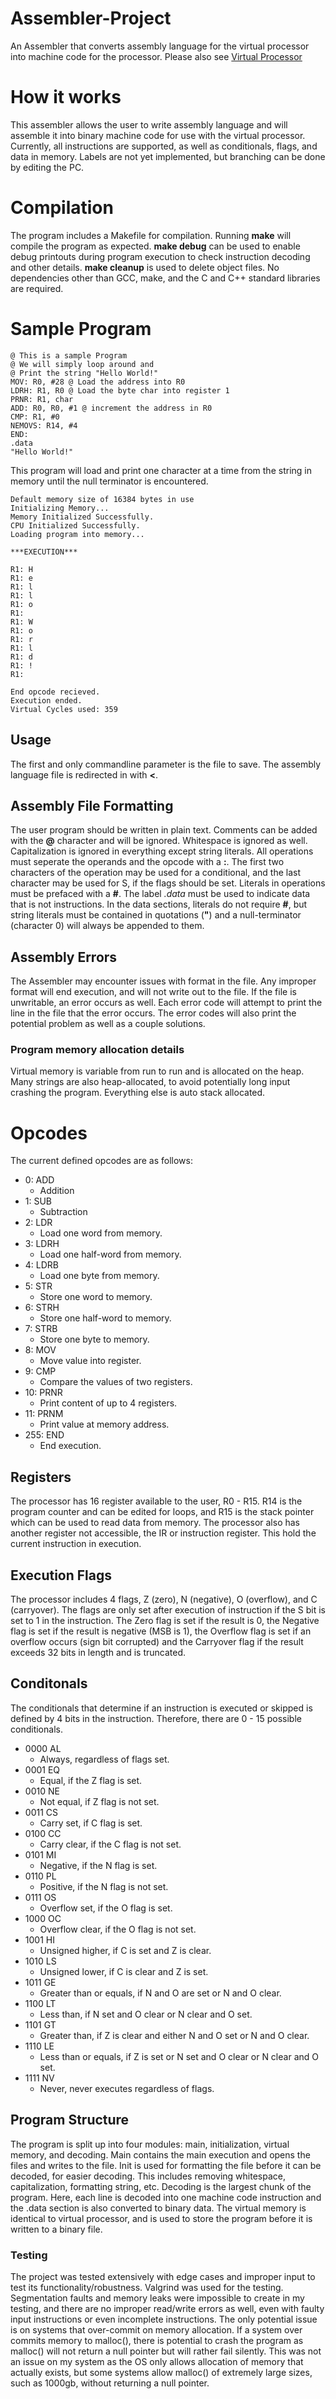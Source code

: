 # Assembler-Project
An Assembler that converts assembly language for the virtual processor into machine code for the processor.
Please also see [Virtual Processor](https://github.com/lucas-streanga/Processor-Project)

# How it works
This assembler allows the user to write assembly language and will assemble it into binary machine code for use with the virtual processor. 
Currently, all instructions are supported, as well as conditionals, flags, and data in memory. Labels are not yet implemented, but branching
can be done by editing the PC.

  # Compilation
  
  The program includes a Makefile for compilation. Running **make** will compile the program as expected. **make debug** can be used to enable debug printouts during program execution to check instruction decoding and other details. **make cleanup** is used to delete object files. No dependencies other than GCC, make, and the C and C++ standard libraries are required. 

# Sample Program
```
@ This is a sample Program
@ We will simply loop around and
@ Print the string "Hello World!"
MOV: R0, #28 @ Load the address into R0
LDRH: R1, R0 @ Load the byte char into register 1
PRNR: R1, char
ADD: R0, R0, #1 @ increment the address in R0
CMP: R1, #0
NEMOVS: R14, #4
END:
.data
"Hello World!"
```
This program will load and print one character at a time from the string in memory until the null terminator is encountered. 
```
Default memory size of 16384 bytes in use
Initializing Memory...
Memory Initialized Successfully.
CPU Initialized Successfully.
Loading program into memory...

***EXECUTION***

R1: H
R1: e
R1: l
R1: l
R1: o
R1:  
R1: W
R1: o
R1: r
R1: l
R1: d
R1: !
R1: 

End opcode recieved.
Execution ended.
Virtual Cycles used: 359
```

## Usage
The first and only commandline parameter is the file to save. The assembly language file is redirected in with **<**.

## Assembly File Formatting 
The user program should be written in plain text. Comments can be added with the **@** character
and will be ignored. Whitespace is ignored as well. Capitalization is ignored in everything except string literals. 
All operations must seperate the operands and the opcode
with a **:**. The first two characters of the operation may be used for a conditional, and the last character 
may be used for S, if the flags should be set. Literals in operations must be prefaced with a **#**. The label
*.data* must be used to indicate data that is not instructions. In the data sections, literals do not require
**#**, but string literals must be contained in quotations (**"**) and a null-terminator (character 0) will always be
appended to them.

## Assembly Errors

The Assembler may encounter issues with format in the file. Any improper format will end execution, and will not
write out to the file. If the file is unwritable, an error occurs as well. Each error code will attempt
to print the line in the file that the error occurs. The error codes will also print the potential problem
as well as a couple solutions. 

### Program memory allocation details
Virtual memory is variable from run to run and is allocated on the heap. Many strings are
also heap-allocated, to avoid potentially long input crashing the program. Everything else
is auto stack allocated. 

# Opcodes
The current defined opcodes are as follows:
- 0: ADD
  - Addition
- 1: SUB
  - Subtraction
- 2: LDR
  - Load one word from memory.
- 3: LDRH
  - Load one half-word from memory.
- 4: LDRB
  - Load one byte from memory.
- 5: STR
  - Store one word to memory.
- 6: STRH
  - Store one half-word to memory.
- 7: STRB
  - Store one byte to memory.
- 8: MOV
  - Move value into register.
- 9: CMP
  - Compare the values of two registers.
- 10: PRNR
  - Print content of up to 4 registers.
- 11: PRNM
  - Print value at memory address.
- 255: END
   - End execution.
## Registers
The processor has 16 register available to the user, R0 - R15. R14 is the program counter and can be edited for loops, and R15 is the stack pointer
which can be used to read data from memory. The processor also has another register not accessible, the IR or instruction register. This hold the 
current instruction in execution. 

## Execution Flags
The processor includes 4 flags, Z (zero), N (negative), O (overflow), and C (carryover). The flags are only set after execution of instruction if the S bit is set to 1 in the instruction. 
The Zero flag is set if the result is 0, the Negative flag is set if the result is negative (MSB is 1), the Overflow flag is set if an overflow occurs (sign bit corrupted) and the Carryover flag if the result exceeds 32 bits in length and is truncated. 

## Conditonals
The conditionals that determine if an instruction is executed or skipped is defined by 4 bits in the instruction. Therefore, there are 0 - 15 possible 
conditionals.

- 0000  AL
  - Always, regardless of flags set.
- 0001  EQ
  - Equal, if the Z flag is set.
- 0010  NE
  - Not equal, if Z flag is not set.
- 0011  CS
  - Carry set, if C flag is set.
- 0100  CC
  - Carry clear, if the C flag is not set. 
- 0101  MI
  - Negative, if the N flag is set.
- 0110  PL
  - Positive, if the N flag is not set.
- 0111  OS
  - Overflow set, if the O flag is set.
- 1000  OC
  - Overflow clear, if the O flag is not set.
- 1001  HI
  - Unsigned higher, if C is set and Z is clear.
- 1010  LS
  - Unsigned lower, if C is clear and Z is set.
- 1011  GE
  - Greater than or equals, if N and O are set or N and O clear.
- 1100  LT
  - Less than, if N set and O clear or N clear and O set.
- 1101  GT
  - Greater than, if Z is clear and either N and O set or N and O clear.
- 1110  LE
  - Less than or equals, if Z is set or N set and O clear or N clear and O set.
- 1111  NV
  - Never, never executes regardless of flags.
  
## Program Structure

The program is split up into four modules: main, initialization, virtual memory, and decoding. Main contains the main execution and opens the files and writes to the file. Init is used for formatting the file before it can be decoded, for easier decoding. This includes removing whitespace, capitalization, formatting string, etc. Decoding is the largest chunk of the program. Here, each line is decoded into one machine code instruction and the .data section is also converted to binary
data. The virtual memory is identical to virtual processor, and is used to store the program before it is written to a binary file. 
  
  
### Testing

The project was tested extensively with edge cases and improper input to test its functionality/robustness. Valgrind was used for the testing. Segmentation faults and memory leaks were impossible to create in my testing, and there are no improper read/write errors as well, even with faulty input instructions or even incomplete instructions. The only potential issue is on systems that over-commit on memory allocation. If a system over commits memory to malloc(), there is potential to crash the program as malloc() will not return a null pointer but will rather fail silently. This was not an issue on my system as the OS only allows allocation of memory that actually exists, but some systems allow malloc() of extremely large sizes, such as 1000gb, without returning a null pointer.
